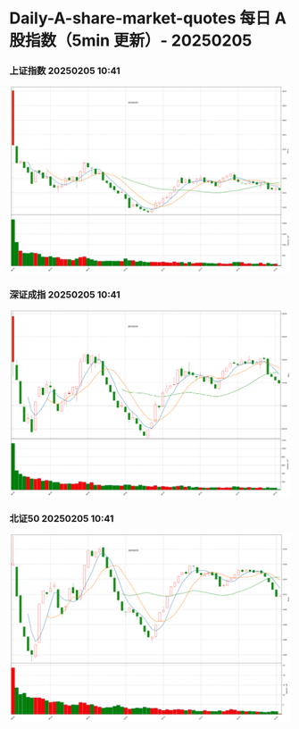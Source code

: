 
# Daily-A-share-market-quotes 每日 A 股指数（5min 更新）- 20250205

### 上证指数 20250205 10:41
![](./fig/2025/2/20250205-sh000001.png)

### 深证成指 20250205 10:41
![](./fig/2025/2/20250205-sz399001.png)

### 北证50 20250205 10:41
![](./fig/2025/2/20250205-bj899050.png)
